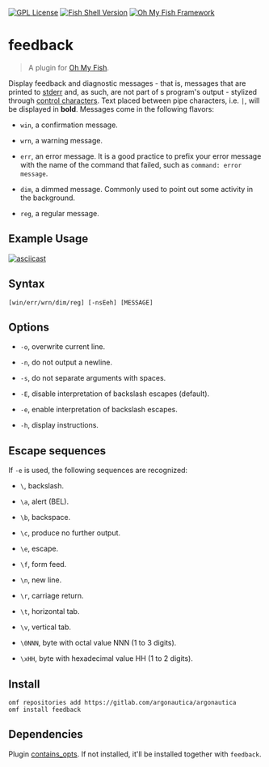 [![GPL License](https://img.shields.io/badge/license-GPL-blue.svg?longCache=true&style=flat-square)](/LICENSE)
[![Fish Shell Version](https://img.shields.io/badge/fish-v3.0.1-blue.svg?style=flat-square)](https://fishshell.com)
[![Oh My Fish Framework](https://img.shields.io/badge/Oh%20My%20Fish-Framework-blue.svg?style=flat-square)](https://www.github.com/oh-my-fish/oh-my-fish)

# feedback

> A plugin for [Oh My Fish](https://www.github.com/oh-my-fish/oh-my-fish).

Display feedback and diagnostic messages - that is, messages that are printed to [stderr](https://www.jstorimer.com/blogs/workingwithcode/7766119-when-to-use-stderr-instead-of-stdout) and, as such, are not part of s program's output - stylized through [control characters](https://en.m.wikipedia.org/wiki/Control_character). Text placed between pipe characters, i.e. `|`, will be displayed in **bold**. Messages come in the following flavors:

- `win`, a confirmation message.

- `wrn`, a warning message.

- `err`, an error message. It is a good practice to prefix your error message with the name of the command that failed, such as `command: error message`.

- `dim`, a dimmed message. Commonly used to point out some activity in the background.

- `reg`, a regular message.

## Example Usage

[![asciicast](https://asciinema.org/a/Ce7HtwnyTpd8uchjrch1WmUmJ.png)](https://asciinema.org/a/Ce7HtwnyTpd8uchjrch1WmUmJ)

## Syntax

```
[win/err/wrn/dim/reg] [-nsEeh] [MESSAGE]
```

## Options

- `-o`, overwrite current line.

- `-n`, do not output a newline.

- `-s`, do not separate arguments with spaces.

- `-E`, disable interpretation of backslash escapes (default).

- `-e`, enable interpretation of backslash escapes.

- `-h`, display instructions.

## Escape sequences

If `-e` is used, the following sequences are recognized:

- `\`, backslash.

- `\a`, alert (BEL).

- `\b`, backspace.

- `\c`, produce no further output.

- `\e`, escape.

- `\f`, form feed.

- `\n`, new line.

- `\r`, carriage return.

- `\t`, horizontal tab.

- `\v`, vertical tab.

- `\0NNN`, byte with octal value NNN (1 to 3 digits).

- `\xHH`, byte with hexadecimal value HH (1 to 2 digits).

## Install

```fish
omf repositories add https://gitlab.com/argonautica/argonautica
omf install feedback
```

## Dependencies

Plugin [contains_opts](https://gitlab.com/lusiadas/contains_opts). If not installed, it'll be installed together with `feedback`.
